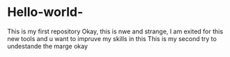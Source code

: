 # Hello-world-
This is my first repository 
Okay, this is nwe and strange, I am exited for this new tools and u want to impruve my skills in this 
This is my second try to undestande the marge okay 
